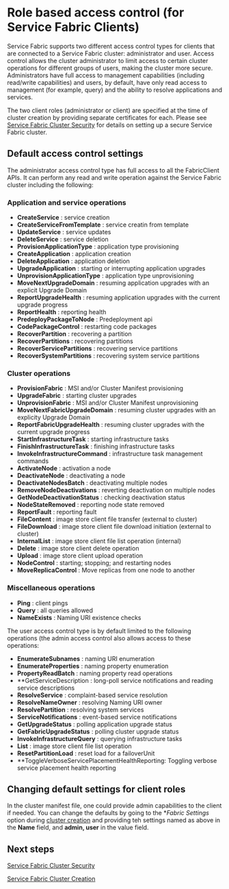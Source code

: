 
<properties
   pageTitle="Service Fabric Cluster Security: Client Roles | Microsoft Azure"
   description="This article describes the two client roles and the permissions provided to the roles." 
   services="service-fabric"
   documentationCenter=".net"
   authors="mani-ramaswamy"
   manager="coreysa"
   editor=""/>

<tags
   ms.service="service-fabric"
   ms.devlang="dotnet"
   ms.topic="article"
   ms.tgt_pltfrm="NA"
   ms.workload="NA"
   ms.date="11/13/2015"
   ms.author="subramar"/>



# Role based access control (for Service Fabric Clients)

Service Fabric supports two different access control types for clients that are connected to a Service Fabric cluster: administrator and user. Access control allows the cluster administrator to limit access to certain cluster operations for different groups of users, making the cluster more secure.  Administrators have full access to management capabilities (including read/write capabilities) and users, by default, have only read access to management (for example, query) and the ability to resolve applications and services.

The two client roles (administrator or client) are specified at the time of cluster creation by providing separate certificates for each. Please see [Service Fabric Cluster Security](service-fabric-cluster-security.md) for details on setting up a secure Service Fabric cluster.


## Default access control settings


The administrator access control type has full access to all the FabricClient APIs. It can perform any read and write operation against the Service Fabric cluster including the following:

### Application and service operations 
* **CreateService** : service creation 							
* **CreateServiceFromTemplate** : service creatin from template 							
* **UpdateService** : service updates 							
* **DeleteService** : service deletion 							
* **ProvisionApplicationType** : application type provisioning 							
* **CreateApplication** : application creation 							
* **DeleteApplication** : application deletion 							
* **UpgradeApplication** : starting or interrupting application upgrades 							
* **UnprovisionApplicationType** : application type unprovisioning 							
* **MoveNextUpgradeDomain** : resuming application upgrades with an explicit Upgrade Domain 							
* **ReportUpgradeHealth** : resuming application upgrades with the current upgrade progress 							
* **ReportHealth** : reporting health 							
* **PredeployPackageToNode** : Predeployment api 							
* **CodePackageControl** : restarting code packages 							
* **RecoverPartition** : recovering a partition 							
* **RecoverPartitions** : recovering partitions 							
* **RecoverServicePartitions** : recovering service partitions 							
* **RecoverSystemPartitions** : recovering system service partitions 							


### Cluster operations
* **ProvisionFabric** : MSI and/or Cluster Manifest provisioning 							
* **UpgradeFabric** : starting cluster upgrades 							
* **UnprovisionFabric** : MSI and/or Cluster Manifest unprovisioning 							
* **MoveNextFabricUpgradeDomain** : resuming cluster upgrades with an explicity Upgrade Domain 							
* **ReportFabricUpgradeHealth** : resuming cluster upgrades with the current upgrade progress 							
* **StartInfrastructureTask** : starting infrastructure tasks 							
* **FinishInfrastructureTask** : finishing infrastructure tasks 							
* **InvokeInfrastructureCommand** : infrastructure task management commands 							
* **ActivateNode** : activation a node 							
* **DeactivateNode** : deactivating a node 							
* **DeactivateNodesBatch** : deactivating multiple nodes 							
* **RemoveNodeDeactivations** : reverting deactivation on multiple nodes 							
* **GetNodeDeactivationStatus** : checking deactivation status 							
* **NodeStateRemoved** : reporting node state removed 							
* **ReportFault** : reporting fault 							
* **FileContent** : image store client file transfer (external to cluster) 							
* **FileDownload** : image store client file download initiation (external to cluster) 							
* **InternalList** : image store client file list operation (internal) 							
* **Delete** : image store client delete operation 							
* **Upload** : image store client upload operation 							
* **NodeControl** : starting; stopping; and restarting nodes 							
* **MoveReplicaControl** : Move replicas from one node to another 							

### Miscellaneous operations
* **Ping** : client pings 							
* **Query** : all queries allowed
* **NameExists** : Naming URI existence checks 							



The user access control type is by default limited to the following operations (the admin access control also allows access to these operations:

* **EnumerateSubnames** : naming URI enumeration 							
* **EnumerateProperties** : naming property enumeration 							
* **PropertyReadBatch** : naming property read operations 							
* **GetServiceDescription	: long-poll service notifications and reading service descriptions 							
* **ResolveService** : complaint-based service resolution 							
* **ResolveNameOwner** : resolving Naming URI owner 							
* **ResolvePartition** : resolving system services 							
* **ServiceNotifications** : event-based service notifications 							
* **GetUpgradeStatus** : polling application upgrade status 							
* **GetFabricUpgradeStatus** : polling cluster upgrade status 							
* **InvokeInfrastructureQuery** : querying infrastructure tasks 							
* **List** : image store client file list operation 							
* **ResetPartitionLoad** : reset load for a failoverUnit 							
* **ToggleVerboseServicePlacementHealthReporting: Toggling verbose service placement health reporting 							

## Changing default settings for client roles

In the cluster manifest file, one could provide admin capabilities to the client if needed. You can change the defaults by going to the **Fabric Settings* option during [cluster creation](service-fabric-cluster-creation-via-portal.md) and providing teh settings named as above in the **Name** field, and **admin, user** in the value field. 

## Next steps

[Service Fabric Cluster Security](service-fabric-cluster-security.md)

[Service Fabric Cluster Creation](service-fabric-cluster-creation-via-portal.md)
